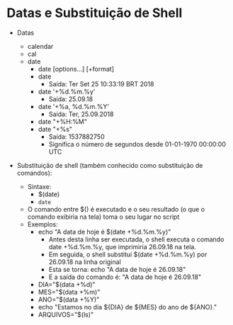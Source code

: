 # Datas e Substituição de Shell


* Datas
    * calendar
    * cal
    * date
        * date [options...] [+format]
        * date
            * Saída: Ter Set 25 10:33:19 BRT 2018
        * date '+%d.%m.%y'
            * Saída: 25.09.18
        * date '+%a, %d.%m.%Y'
            * Saída: Ter, 25.09.2018
        * date "+%H:%M"
        * date "+%s"
            * Saída: 1537882750
            * Significa o número de segundos desde 01-01-1970 00:00:00 UTC


* Substituição de shell (também conhecido como substituição de comandos):
    * Sintaxe:
        * $(date)
        * `date`
    * O comando entre $() é executado e o seu resultado (o que o comando exibiria na tela) toma o seu lugar no script
    * Exemplos:
        * echo "A data de hoje é $(date +%d.%m.%y)"
            * Antes desta linha ser executada, o shell executa o comando date +%d.%m.%y, que imprimiria 26.09.18 na tela.
            * Em seguida, o shell substitui $(date +%d.%m.%y) por 26.09.18 na linha original
            * Esta se torna: echo "A data de hoje é 26.09.18"
            * E a saída do comando é: "A data de hoje é 26.09.18"
        * DIA="$(data +%d)"
        * MES="$(data +%m)"
        * ANO="$(data +%Y)"
        * echo "Estamos no dia ${DIA} de ${MES} do ano de ${ANO}."
        * ARQUIVOS="$(ls)"
    

